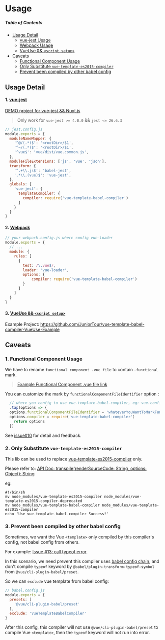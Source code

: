 # Usage

##### Table of Contents
- [Usage Detail](#Usage-Detail)
  - [vue-jest Usage](#1-vue-jest)
  - [Webpack Usage](#2-Webpack)
  - [VueUse && `<script setup>`](#3-vueuse--script-setup)
- [Caveats](#Caveats)
  - [Functional Component Usage](#1-Functional-Component-Usage)
  - [Only Substitute `vue-template-es2015-compiler`](#2-only-substitute-vue-template-es2015-compiler)
  - [Prevent been compiled by other babel config](#3-Prevent-been-compiled-by-other-babel-config)

## Usage Detail

#### 1. [vue-jest](https://github.com/JuniorTour/vue-template-babel-compiler/issues/8)
[DEMO project for vue-jest && Nuxt.js](https://github.com/JuniorTour/vue-template-babel-compiler-nuxt-project/commit/633ac52a7787fb416e4b35a8074a8d9c6a71b43c)

> Only work for `vue-jest >= 4.0.0` && `jest <= 26.6.3`

``` js
// jest.config.js
module.exports = {
  moduleNameMapper: {
    '^@/(.*)$': '<rootDir>/$1',
    '^~/(.*)$': '<rootDir>/$1',
    '^vue$': 'vue/dist/vue.common.js',
  },
  moduleFileExtensions: ['js', 'vue', 'json'],
  transform: {
    '^.+\\.js$': 'babel-jest',
    '.*\\.(vue)$': 'vue-jest',
  },
  globals: {
    'vue-jest': {
      templateCompiler: {
        compiler: require('vue-template-babel-compiler')
      }
    }
  }
}
```

#### 2. [Webpack](https://cli.vuejs.org/guide/webpack.html#modifying-options-of-a-loader)
``` js
// your webpack.config.js where config vue-loader
module.exports = {
  // ...
  module: {
    rules: [
      {
        test: /\.vue$/,
        loader: 'vue-loader',
        options: {
            compiler: require('vue-template-babel-compiler')
        }
      }
    ]
  }
}
```


#### 3. [VueUse && `<script setup>`](https://github.com/JuniorTour/vue-template-babel-compiler-VueUse-Example)

Example Project: https://github.com/JuniorTour/vue-template-babel-compiler-VueUse-Example


## Caveats

### 1. Functional Component Usage

We have to rename `functional component .vue file` to contain `.functional` mark.

> [Example Functional Component .vue file link](https://github.com/JuniorTour/vue-template-babel-compiler-vue-cli-project/blob/main/src/components/FunctionalComponent.functional.vue)

You can customize the mark by `functionalComponentFileIdentifier` option :
``` js
  // where you config to use vue-template-babel-compiler, eg: vue.config.js
  .tap(options => {
  options.functionalComponentFileIdentifier = 'whateverYouWantToMarkFunctionalComponentFile'
  options.compiler = require('vue-template-babel-compiler')
    return options
  })
```

See [issue#10](https://github.com/JuniorTour/vue-template-babel-compiler/issues/10) for detail and feedback.


### 2. Only Substitute `vue-template-es2015-compiler`

This lib can be used to replace [vue-template-es2015-compiler](https://github.com/vuejs/vue-template-es2015-compiler) only.

Please refer to: [API Doc: transpile(renderSourceCode: String, options: Object): String](https://github.com/JuniorTour/vue-template-babel-compiler/blob/main/doc/API.md#transpilerendersourcecode-string-options-object-string)

eg:
```shell script
#!/bin/sh
mv node_modules/vue-template-es2015-compiler node_modules/vue-template-es2015-compiler-deprecated
mv node_modules/vue-template-babel-compiler node_modules/vue-template-es2015-compiler
echo 'Use vue-template-babel-compiler Success!'
```

### 3. Prevent been compiled by other babel config

Sometimes, we want the Vue `<template>` only compiled by this compiler's config, not babel config from others.

For example: [Issue #13: call typeof error](https://github.com/JuniorTour/vue-template-babel-compiler/issues/23).

In this scenario, we need prevent this compiler uses [babel config chain](https://github.com/babel/babel/blob/b2d9156cc62d37f4c522c9505a00f50b99a1eb74/packages/babel-core/src/config/partial.ts#L139), and don't compile `typeof` keyword by `@babel/plugin-transform-typeof-symbol` from `@vue/cli-plugin-babel/preset`.

So we can `exclude` vue template from babel config:
``` js
// babel.config.js
module.exports = {
  presets: [
    '@vue/cli-plugin-babel/preset'
  ],
  exclude: 'VueTemplateBabelCompiler'
}
```

After this config, this compiler will not use `@vue/cli-plugin-babel/preset` to compile Vue `<template>`, then the `typeof` keyword will not run into error.
